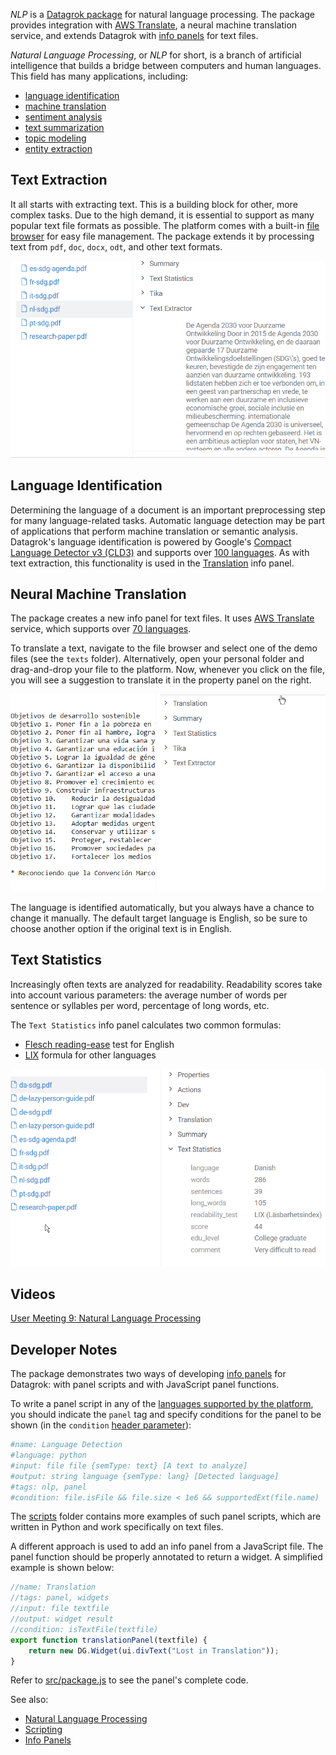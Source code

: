 *NLP* is a [Datagrok package](https://datagrok.ai/help/develop/develop#packages) for natural language processing. The package provides integration with [AWS Translate](https://aws.amazon.com/translate/), a neural machine translation service, and extends Datagrok with [info panels](https://datagrok.ai/help/discover/info-panels) for text files.

*Natural Language Processing*, or *NLP* for short, is a branch of artificial intelligence that builds a bridge between computers and human languages. This field has many applications, including:

  * [language identification](https://en.wikipedia.org/wiki/Language_identification)
  * [machine translation](https://en.wikipedia.org/wiki/Machine_translation)
  * [sentiment analysis](https://en.wikipedia.org/wiki/Sentiment_analysis)
  * [text summarization](https://en.wikipedia.org/wiki/Automatic_summarization)
  * [topic modeling](https://en.wikipedia.org/wiki/Topic_model)
  * [entity extraction](https://en.wikipedia.org/wiki/Named-entity_recognition)

## Text Extraction

It all starts with extracting text. This is a building block for other, more
complex tasks. Due to the high demand, it is essential to support as many
popular text file formats as possible. The platform comes with a built-in
[file browser](https://datagrok.ai/help/access/file-browser-and-file-shares)
for easy file management. The package extends it by processing text from
`pdf`, `doc`, `docx`, `odt`, and other text formats.

![Extract text from PDF](./gif/nlp-text-extraction.gif)

## Language Identification

Determining the language of a document is an important preprocessing step for
many language-related tasks. Automatic language detection may be part of
applications that perform machine translation or semantic analysis. Datagrok's
language identification is powered by Google's [Compact Language Detector v3 (CLD3)](https://github.com/google/cld3) and supports over [100 languages](https://github.com/google/cld3#supported-languages).
As with text extraction, this functionality is used in the [Translation](#neural-machine-translation) info panel.

## Neural Machine Translation

The package creates a new info panel for text files. It uses [AWS Translate](https://aws.amazon.com/translate/) service, which supports over [70 languages](https://docs.aws.amazon.com/translate/latest/dg/what-is.html#what-is-languages).

To translate a text, navigate to the file browser and select one of the demo files (see the `texts` folder). Alternatively, open your personal folder and drag-and-drop your file to the platform. Now, whenever you click
on the file, you will see a suggestion to translate it in the property panel on the right.

![Translate text files](./gif/nlp-machine-translation.gif)

The language is identified automatically, but you always have a chance to change it manually.
The default target language is English, so be sure to choose another option if the original text is in English.

## Text Statistics

Increasingly often texts are analyzed for readability. Readability scores take
into account various parameters: the average number of words per sentence or
syllables per word, percentage of long words, etc.

The `Text Statistics` info panel calculates two common formulas:
  * [Flesch reading-ease](https://en.wikipedia.org/wiki/Flesch%E2%80%93Kincaid_readability_tests) test for English
  * [LIX](https://en.wikipedia.org/wiki/Lix_(readability_test)) formula for other languages

![Calculate text statistics](./gif/nlp-text-statistics.gif)

## Videos

[User Meeting 9: Natural Language Processing](https://www.youtube.com/watch?v=GM3XixUFFUs&t=94s)

## Developer Notes

The package demonstrates two ways of developing [info panels](https://datagrok.ai/help/discover/info-panels) for Datagrok: with panel scripts and with JavaScript panel functions.

To write a panel script in any of the [languages supported by the platform](https://datagrok.ai/help/develop/scripting#supported-languages), you should indicate the `panel` tag and specify conditions for the panel to be shown (in the `condition` [header parameter](https://datagrok.ai/help/develop/scripting#header-parameters)):

```python
#name: Language Detection
#language: python
#input: file file {semType: text} [A text to analyze]
#output: string language {semType: lang} [Detected language]
#tags: nlp, panel
#condition: file.isFile && file.size < 1e6 && supportedExt(file.name)
```

The [scripts](https://github.com/datagrok-ai/public/tree/master/packages/NLP/scripts) folder contains more examples of such panel scripts, which are written in Python and work specifically on text files.

A different approach is used to add an info panel from a JavaScript file. The panel function should be properly annotated to return a widget. A simplified example is shown below:

```javascript
//name: Translation
//tags: panel, widgets
//input: file textfile
//output: widget result
//condition: isTextFile(textfile)
export function translationPanel(textfile) {
    return new DG.Widget(ui.divText("Lost in Translation"));
}
```

Refer to [src/package.js](https://github.com/datagrok-ai/public/blob/master/packages/NLP/src/package.js) to see the panel's complete code.

See also:

  * [Natural Language Processing](https://en.wikipedia.org/wiki/Natural_language_processing)
  * [Scripting](https://datagrok.ai/help/develop/scripting)
  * [Info Panels](https://datagrok.ai/help/discover/info-panels)
